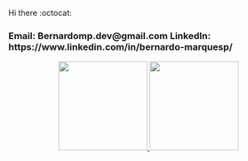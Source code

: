 Hi there :octocat:

<div> 
<h3>
Email: Bernardomp.dev@gmail.com
LinkedIn: https://www.linkedin.com/in/bernardo-marquesp/
</h3>
</div>

<div align="center">
  <a href="https://github.com/Bernmp-dev">
    <img 
      height="160em"
      src="https://github-readme-stats.vercel.app/api/top-langs/?username=Bernmp-dev&layout=compact&langs_count=7&theme=react"
    />
    <img  height="160em" src="https://github-readme-stats.vercel.app/api?username=Bernmp-dev&count_private=true&show_icons=true&theme=react" />    
</div>
